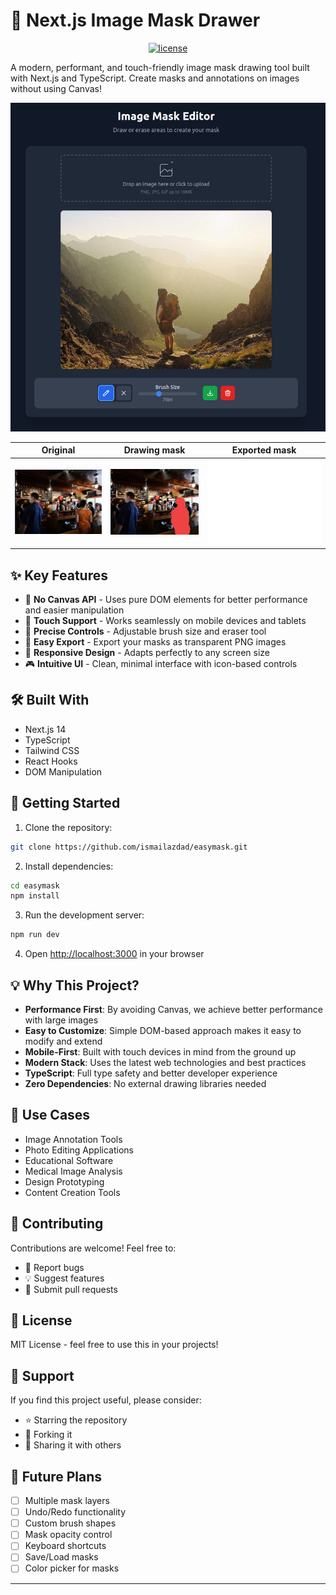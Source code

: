 # 🎨 Next.js Image Mask Drawer

<p align='center'>
<a href="https://easymask.surge.sh" target="_blank"><img src='https://img.shields.io/badge/demo_link-demo-yellow' alt='license'></a>
</p>


A modern, performant, and touch-friendly image mask drawing tool built with Next.js and TypeScript. Create masks and annotations on images without using Canvas!

![Demo Preview](preview.png)

| Original                  | Drawing mask           | Exported mask                         |
|---------------------------|------------------------|---------------------------------------|
| ![Original](original.png) | ![Mask](mask_draw.png) | ![Mask_generated](mask_generated.png) | 

## ✨ Key Features

- 🚀 **No Canvas API** - Uses pure DOM elements for better performance and easier manipulation
- 📱 **Touch Support** - Works seamlessly on mobile devices and tablets
- 🎯 **Precise Controls** - Adjustable brush size and eraser tool
- 💾 **Easy Export** - Export your masks as transparent PNG images
- 🔄 **Responsive Design** - Adapts perfectly to any screen size
- 🎮 **Intuitive UI** - Clean, minimal interface with icon-based controls

## 🛠️ Built With

- Next.js 14
- TypeScript
- Tailwind CSS
- React Hooks
- DOM Manipulation

## 🚀 Getting Started

1. Clone the repository:
```bash
git clone https://github.com/ismailazdad/easymask.git
```

2. Install dependencies:
```bash
cd easymask
npm install
```

3. Run the development server:
```bash
npm run dev
```

4. Open [http://localhost:3000](http://localhost:3000) in your browser

## 💡 Why This Project?

- **Performance First**: By avoiding Canvas, we achieve better performance with large images
- **Easy to Customize**: Simple DOM-based approach makes it easy to modify and extend
- **Mobile-First**: Built with touch devices in mind from the ground up
- **Modern Stack**: Uses the latest web technologies and best practices
- **TypeScript**: Full type safety and better developer experience
- **Zero Dependencies**: No external drawing libraries needed

## 🌟 Use Cases

- Image Annotation Tools
- Photo Editing Applications
- Educational Software
- Medical Image Analysis
- Design Prototyping
- Content Creation Tools

## 🤝 Contributing

Contributions are welcome! Feel free to:

- 🐛 Report bugs
- 💡 Suggest features
- 🔧 Submit pull requests

## 📝 License

MIT License - feel free to use this in your projects!

## 🙏 Support

If you find this project useful, please consider:
- ⭐ Starring the repository
- 🔀 Forking it
- 📢 Sharing it with others

## 🔮 Future Plans

- [ ] Multiple mask layers
- [ ] Undo/Redo functionality
- [ ] Custom brush shapes
- [ ] Mask opacity control
- [ ] Keyboard shortcuts
- [ ] Save/Load masks
- [ ] Color picker for masks

---

<!--
### 🌟 Star History

[![Star History Chart](https://api.star-history.com/svg?repos=yourusername/mask-drawer&type=Date)](https://star-history.com/#yourusername/mask-drawer&Date)



Built with ❤️ by [Your Name]

-->